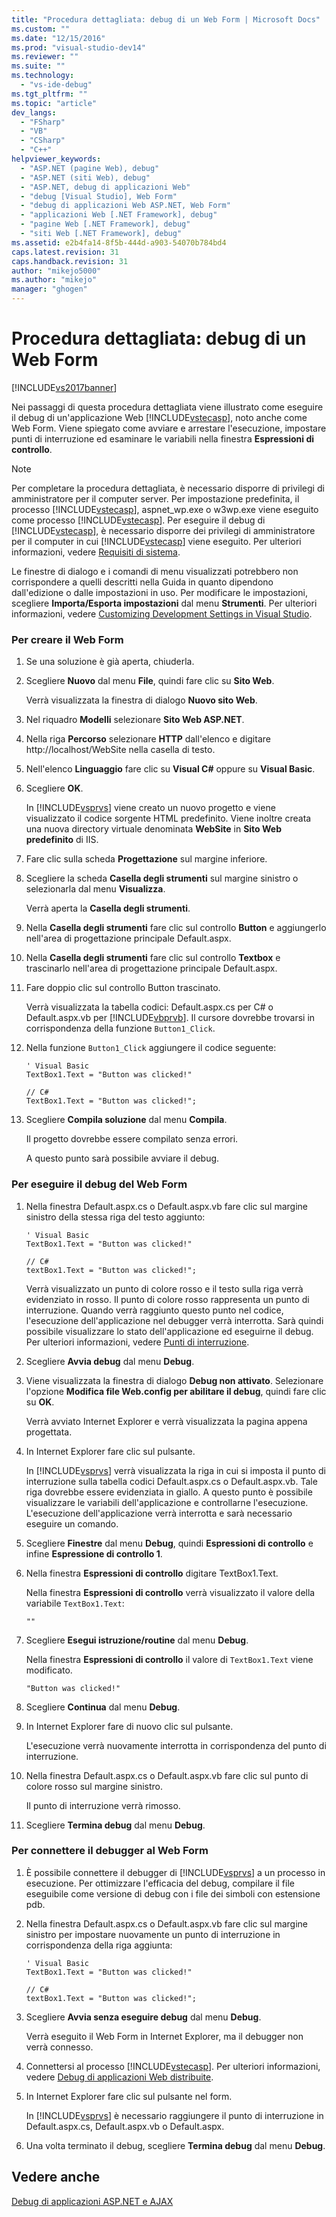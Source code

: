```yaml
---
title: "Procedura dettagliata: debug di un Web Form | Microsoft Docs"
ms.custom: ""
ms.date: "12/15/2016"
ms.prod: "visual-studio-dev14"
ms.reviewer: ""
ms.suite: ""
ms.technology: 
  - "vs-ide-debug"
ms.tgt_pltfrm: ""
ms.topic: "article"
dev_langs: 
  - "FSharp"
  - "VB"
  - "CSharp"
  - "C++"
helpviewer_keywords: 
  - "ASP.NET (pagine Web), debug"
  - "ASP.NET (siti Web), debug"
  - "ASP.NET, debug di applicazioni Web"
  - "debug [Visual Studio], Web Form"
  - "debug di applicazioni Web ASP.NET, Web Form"
  - "applicazioni Web [.NET Framework], debug"
  - "pagine Web [.NET Framework], debug"
  - "siti Web [.NET Framework], debug"
ms.assetid: e2b4fa14-8f5b-444d-a903-54070b784bd4
caps.latest.revision: 31
caps.handback.revision: 31
author: "mikejo5000"
ms.author: "mikejo"
manager: "ghogen"
---
```

# Procedura dettagliata: debug di un Web Form
[!INCLUDE[vs2017banner](../code-quality/includes/vs2017banner.md)]

Nei passaggi di questa procedura dettagliata viene illustrato come eseguire il debug di un'applicazione Web [!INCLUDE[vstecasp](../code-quality/includes/vstecasp_md.md)], noto anche come Web Form.  Viene spiegato come avviare e arrestare l'esecuzione, impostare punti di interruzione ed esaminare le variabili nella finestra **Espressioni di controllo**.  
  
> [!NOTE]
>  Per completare la procedura dettagliata, è necessario disporre di privilegi di amministratore per il computer server.  Per impostazione predefinita, il processo [!INCLUDE[vstecasp](../code-quality/includes/vstecasp_md.md)], aspnet\_wp.exe o w3wp.exe viene eseguito come processo [!INCLUDE[vstecasp](../code-quality/includes/vstecasp_md.md)].  Per eseguire il debug di [!INCLUDE[vstecasp](../code-quality/includes/vstecasp_md.md)], è necessario disporre dei privilegi di amministratore per il computer in cui [!INCLUDE[vstecasp](../code-quality/includes/vstecasp_md.md)] viene eseguito.  Per ulteriori informazioni, vedere [Requisiti di sistema](../debugger/aspnet-debugging-system-requirements.md).  
  
 Le finestre di dialogo e i comandi di menu visualizzati potrebbero non corrispondere a quelli descritti nella Guida in quanto dipendono dall'edizione o dalle impostazioni in uso.  Per modificare le impostazioni, scegliere **Importa\/Esporta impostazioni** dal menu **Strumenti**.  Per ulteriori informazioni, vedere [Customizing Development Settings in Visual Studio](http://msdn.microsoft.com/it-it/22c4debb-4e31-47a8-8f19-16f328d7dcd3).  
  
### Per creare il Web Form  
  
1.  Se una soluzione è già aperta, chiuderla.  
  
2.  Scegliere **Nuovo** dal menu **File**, quindi fare clic su **Sito Web**.  
  
     Verrà visualizzata la finestra di dialogo **Nuovo sito Web**.  
  
3.  Nel riquadro **Modelli** selezionare **Sito Web ASP.NET**.  
  
4.  Nella riga **Percorso** selezionare **HTTP** dall'elenco e digitare http:\/\/localhost\/WebSite nella casella di testo.  
  
5.  Nell'elenco **Linguaggio** fare clic su **Visual C\#** oppure su **Visual Basic**.  
  
6.  Scegliere **OK**.  
  
     In [!INCLUDE[vsprvs](../code-quality/includes/vsprvs_md.md)] viene creato un nuovo progetto e viene visualizzato il codice sorgente HTML predefinito.  Viene inoltre creata una nuova directory virtuale denominata **WebSite** in **Sito Web predefinito** di IIS.  
  
7.  Fare clic sulla scheda **Progettazione** sul margine inferiore.  
  
8.  Scegliere la scheda **Casella degli strumenti** sul margine sinistro o selezionarla dal menu **Visualizza**.  
  
     Verrà aperta la **Casella degli strumenti**.  
  
9. Nella **Casella degli strumenti** fare clic sul controllo **Button** e aggiungerlo nell'area di progettazione principale Default.aspx.  
  
10. Nella **Casella degli strumenti** fare clic sul controllo **Textbox** e trascinarlo nell'area di progettazione principale Default.aspx.  
  
11. Fare doppio clic sul controllo Button trascinato.  
  
     Verrà visualizzata la tabella codici: Default.aspx.cs per C\# o Default.aspx.vb per [!INCLUDE[vbprvb](../code-quality/includes/vbprvb_md.md)].  Il cursore dovrebbe trovarsi in corrispondenza della funzione `Button1_Click`.  
  
12. Nella funzione `Button1_Click` aggiungere il codice seguente:  
  
    ```  
    ' Visual Basic  
    TextBox1.Text = "Button was clicked!"  
  
    // C#  
    TextBox1.Text = "Button was clicked!";  
    ```  
  
13. Scegliere **Compila soluzione** dal menu **Compila**.  
  
     Il progetto dovrebbe essere compilato senza errori.  
  
     A questo punto sarà possibile avviare il debug.  
  
### Per eseguire il debug del Web Form  
  
1.  Nella finestra Default.aspx.cs o Default.aspx.vb fare clic sul margine sinistro della stessa riga del testo aggiunto:  
  
    ```  
    ' Visual Basic  
    TextBox1.Text = "Button was clicked!"  
  
    // C#  
    textBox1.Text = "Button was clicked!";  
    ```  
  
     Verrà visualizzato un punto di colore rosso e il testo sulla riga verrà evidenziato in rosso.  Il punto di colore rosso rappresenta un punto di interruzione.  Quando verrà raggiunto questo punto nel codice, l'esecuzione dell'applicazione nel debugger verrà interrotta.  Sarà quindi possibile visualizzare lo stato dell'applicazione ed eseguirne il debug.  Per ulteriori informazioni, vedere [Punti di interruzione](http://msdn.microsoft.com/it-it/fe4eedc1-71aa-4928-962f-0912c334d583).  
  
2.  Scegliere **Avvia debug** dal menu **Debug**.  
  
3.  Viene visualizzata la finestra di dialogo **Debug non attivato**.  Selezionare l'opzione **Modifica file Web.config per abilitare il debug**, quindi fare clic su **OK**.  
  
     Verrà avviato Internet Explorer e verrà visualizzata la pagina appena progettata.  
  
4.  In Internet Explorer fare clic sul pulsante.  
  
     In [!INCLUDE[vsprvs](../code-quality/includes/vsprvs_md.md)] verrà visualizzata la riga in cui si imposta il punto di interruzione sulla tabella codici Default.aspx.cs o Default.aspx.vb.  Tale riga dovrebbe essere evidenziata in giallo.  A questo punto è possibile visualizzare le variabili dell'applicazione e controllarne l'esecuzione.  L'esecuzione dell'applicazione verrà interrotta e sarà necessario eseguire un comando.  
  
5.  Scegliere **Finestre** dal menu **Debug**, quindi **Espressioni di controllo** e infine **Espressione di controllo 1**.  
  
6.  Nella finestra **Espressioni di controllo** digitare TextBox1.Text.  
  
     Nella finestra **Espressioni di controllo** verrà visualizzato il valore della variabile `TextBox1.Text`:  
  
    ```  
    ""  
    ```  
  
7.  Scegliere **Esegui istruzione\/routine** dal menu **Debug**.  
  
     Nella finestra **Espressioni di controllo** il valore di `TextBox1.Text` viene modificato.  
  
    ```  
    "Button was clicked!"  
    ```  
  
8.  Scegliere **Continua** dal menu **Debug**.  
  
9. In Internet Explorer fare di nuovo clic sul pulsante.  
  
     L'esecuzione verrà nuovamente interrotta in corrispondenza del punto di interruzione.  
  
10. Nella finestra Default.aspx.cs o Default.aspx.vb fare clic sul punto di colore rosso sul margine sinistro.  
  
     Il punto di interruzione verrà rimosso.  
  
11. Scegliere **Termina debug** dal menu **Debug**.  
  
### Per connettere il debugger al Web Form  
  
1.  È possibile connettere il debugger di [!INCLUDE[vsprvs](../code-quality/includes/vsprvs_md.md)] a un processo in esecuzione.  Per ottimizzare l'efficacia del debug, compilare il file eseguibile come versione di debug con i file dei simboli con estensione pdb.  
  
2.  Nella finestra Default.aspx.cs o Default.aspx.vb fare clic sul margine sinistro per impostare nuovamente un punto di interruzione in corrispondenza della riga aggiunta:  
  
    ```  
    ' Visual Basic  
    TextBox1.Text = "Button was clicked!"  
  
    // C#  
    textBox1.Text = "Button was clicked!";  
    ```  
  
3.  Scegliere **Avvia senza eseguire debug** dal menu **Debug**.  
  
     Verrà eseguito il Web Form in Internet Explorer, ma il debugger non verrà connesso.  
  
4.  Connettersi al processo [!INCLUDE[vstecasp](../code-quality/includes/vstecasp_md.md)].  Per ulteriori informazioni, vedere [Debug di applicazioni Web distribuite](../debugger/debugging-deployed-web-applications.md).  
  
5.  In Internet Explorer fare clic sul pulsante nel form.  
  
     In [!INCLUDE[vsprvs](../code-quality/includes/vsprvs_md.md)] è necessario raggiungere il punto di interruzione in Default.aspx.cs, Default.aspx.vb o Default.aspx.  
  
6.  Una volta terminato il debug, scegliere **Termina debug** dal menu **Debug**.  
  
## Vedere anche  
 [Debug di applicazioni ASP.NET e AJAX](../debugger/debugging-aspnet-and-ajax-applications.md)